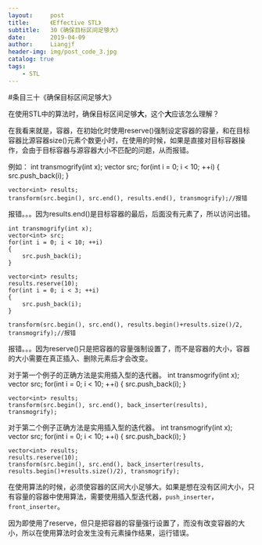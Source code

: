 ```yaml
---
layout:     post                  
title:      《Effective STL》         
subtitle:   30《确保目标区间足够大》
date:       2019-04-09          
author:     Liangjf                  
header-img: img/post_code_3.jpg
catalog: true                      
tags:                       
    - STL
---
```


#条目三十《确保目标区间足够大》

在使用STL中的算法时，确保目标区间足够**大**，这个**大**应该怎么理解？

在我看来就是，容器，在初始化时使用reserve()强制设定容器的容量，和在目标容器比源容器size()元素个数更小时，在使用的时候，如果是直接对目标容器操作，会由于目标容器与源容器大小不匹配的问题，从而报错。

例如：
	int transmogrify(int x);
	vector<int> src;
	for(int i = 0; i < 10; ++i)
	{
		src.push_back(i);
	}
	
	vector<int> results;
	transform(src.begin(), src.end(), results.end(), transmogrify);//报错
报错。。。因为results.end()是目标容器的最后，后面没有元素了，所以访问出错。

	int transmogrify(int x);
	vector<int> src;
	for(int i = 0; i < 10; ++i)
	{
		src.push_back(i);
	}
	
	vector<int> results;
	results.reserve(10);
	for(int i = 0; i < 3; ++i)
	{
		src.push_back(i);
	}

	transform(src.begin(), src.end(), results.begin()+results.size()/2, transmogrify);//报错
报错。。。因为reserve()只是把容器的容量强制设置了，而不是容器的大小，容器的大小需要在真正插入、删除元素后才会改变。

对于第一个例子的正确方法是实用插入型的迭代器。
	int transmogrify(int x);
	vector<int> src;
	for(int i = 0; i < 10; ++i)
	{
		src.push_back(i);
	}
	
	vector<int> results;
	transform(src.begin(), src.end(), back_inserter(results), transmogrify);

对于第二个例子正确方法是实用插入型的迭代器。
	int transmogrify(int x);
	vector<int> src;
	for(int i = 0; i < 10; ++i)
	{
		src.push_back(i);
	}
	
	vector<int> results;
	results.reserve(10);
	transform(src.begin(), src.end(), back_inserter(results, results.begin()+results.size()/2), transmogrify);

在使用算法的时候，必须使容器的区间大小足够大。如果是想在没有区间大小，只有容量的容器中使用算法，需要使用插入型迭代器，`push_inserter`，`front_inserter`。

因为即使用了reserve，但只是把容器的容量强行设置了，而没有改变容器的大小，所以在使用算法时会发生没有元素操作结果，运行错误。